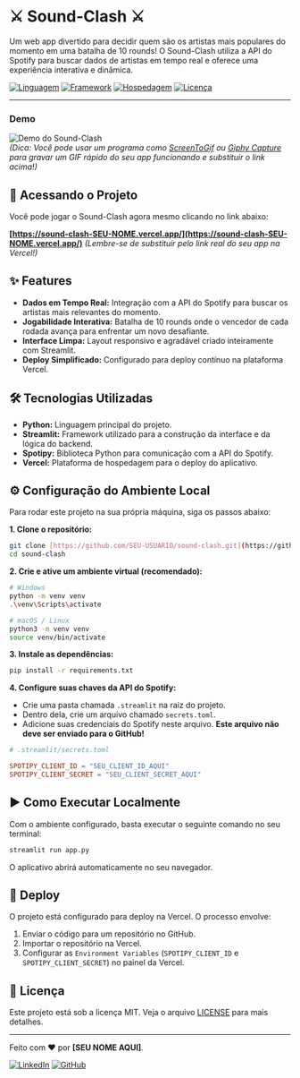 # ⚔️ Sound-Clash ⚔️

Um web app divertido para decidir quem são os artistas mais populares do momento em uma batalha de 10 rounds! O Sound-Clash utiliza a API do Spotify para buscar dados de artistas em tempo real e oferece uma experiência interativa e dinâmica.

[![Linguagem](https://img.shields.io/badge/Language-Python-3776AB?style=for-the-badge&logo=python&logoColor=white)](https://python.org)
[![Framework](https://img.shields.io/badge/Framework-Streamlit-FF4B4B?style=for-the-badge&logo=streamlit&logoColor=white)](https://streamlit.io)
[![Hospedagem](https://img.shields.io/badge/Hosted%20on-Vercel-black?style=for-the-badge&logo=vercel&logoColor=white)](https://vercel.com)
[![Licença](https://img.shields.io/badge/License-MIT-yellow.svg?style=for-the-badge)](https://opensource.org/licenses/MIT)

---

### Demo
![Demo do Sound-Clash](https://i.imgur.com/uI9vL2n.gif)  
*(Dica: Você pode usar um programa como [ScreenToGif](https://www.screentogif.com/) ou [Giphy Capture](https://giphy.com/apps/giphycapture) para gravar um GIF rápido do seu app funcionando e substituir o link acima!)*

## 🚀 Acessando o Projeto
Você pode jogar o Sound-Clash agora mesmo clicando no link abaixo:

**[https://sound-clash-SEU-NOME.vercel.app/](https://sound-clash-SEU-NOME.vercel.app/)** *(Lembre-se de substituir pelo link real do seu app na Vercel!)*

## ✨ Features
- **Dados em Tempo Real:** Integração com a API do Spotify para buscar os artistas mais relevantes do momento.
- **Jogabilidade Interativa:** Batalha de 10 rounds onde o vencedor de cada rodada avança para enfrentar um novo desafiante.
- **Interface Limpa:** Layout responsivo e agradável criado inteiramente com Streamlit.
- **Deploy Simplificado:** Configurado para deploy contínuo na plataforma Vercel.

## 🛠️ Tecnologias Utilizadas
- **Python:** Linguagem principal do projeto.
- **Streamlit:** Framework utilizado para a construção da interface e da lógica do backend.
- **Spotipy:** Biblioteca Python para comunicação com a API do Spotify.
- **Vercel:** Plataforma de hospedagem para o deploy do aplicativo.

## ⚙️ Configuração do Ambiente Local
Para rodar este projeto na sua própria máquina, siga os passos abaixo:

**1. Clone o repositório:**
```bash
git clone [https://github.com/SEU-USUARIO/sound-clash.git](https://github.com/SEU-USUARIO/sound-clash.git)
cd sound-clash
```

**2. Crie e ative um ambiente virtual (recomendado):**
```bash
# Windows
python -m venv venv
.\venv\Scripts\activate

# macOS / Linux
python3 -m venv venv
source venv/bin/activate
```

**3. Instale as dependências:**
```bash
pip install -r requirements.txt
```

**4. Configure suas chaves da API do Spotify:**
   - Crie uma pasta chamada `.streamlit` na raiz do projeto.
   - Dentro dela, crie um arquivo chamado `secrets.toml`.
   - Adicione suas credenciais do Spotify neste arquivo. **Este arquivo não deve ser enviado para o GitHub!**
   
   ```toml
   # .streamlit/secrets.toml

   SPOTIPY_CLIENT_ID = "SEU_CLIENT_ID_AQUI"
   SPOTIPY_CLIENT_SECRET = "SEU_CLIENT_SECRET_AQUI"
   ```

## ▶️ Como Executar Localmente
Com o ambiente configurado, basta executar o seguinte comando no seu terminal:
```bash
streamlit run app.py
```
O aplicativo abrirá automaticamente no seu navegador.

## 🚢 Deploy
O projeto está configurado para deploy na Vercel. O processo envolve:
1. Enviar o código para um repositório no GitHub.
2. Importar o repositório na Vercel.
3. Configurar as `Environment Variables` (`SPOTIPY_CLIENT_ID` e `SPOTIPY_CLIENT_SECRET`) no painel da Vercel.

## 📄 Licença
Este projeto está sob a licença MIT. Veja o arquivo [LICENSE](https://opensource.org/licenses/MIT) para mais detalhes.

---

Feito com ❤️ por **[SEU NOME AQUI]**.

[![LinkedIn](https://img.shields.io/badge/linkedin-%230077B5.svg?style=for-the-badge&logo=linkedin&logoColor=white)]([https://www.linkedin.com/in/SEU-PERFIL-AQUI/](https://www.linkedin.com/in/SEU-PERFIL-AQUI/))
[![GitHub](https://img.shields.io/badge/github-%23121011.svg?style=for-the-badge&logo=github&logoColor=white)](https://github.com/SEU-USUARIO/)
